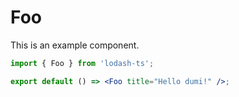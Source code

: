 # Foo

This is an example component.

```jsx
import { Foo } from 'lodash-ts';

export default () => <Foo title="Hello dumi!" />;
```
